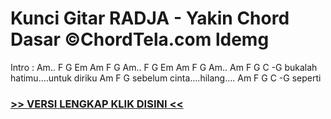 
 # Kunci Gitar RADJA - Yakin Chord Dasar ©ChordTela.com ldemg


Intro : Am.. F G Em Am F G Am.. F G Em Am F G Am.. Am F G C -G bukalah hatimu….untuk diriku Am F G sebelum cinta….hilang…. Am F G C -G seperti

###  <a href="https://shortlighzx.web.app?sq=Kunci Gitar RADJA - Yakin Chord Dasar ©ChordTela.com"> >> VERSI LENGKAP KLIK DISINI << </a>
